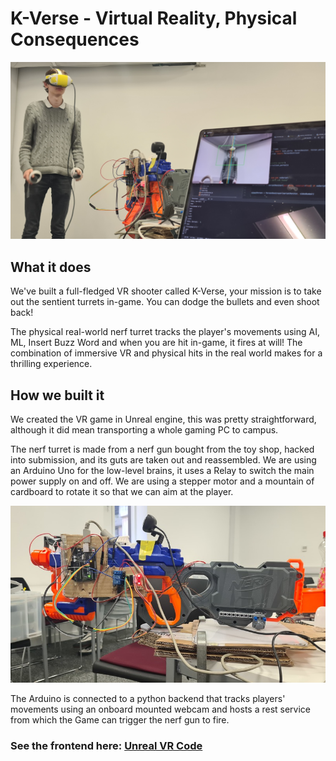 # K-Verse - Virtual Reality, Physical Consequences

![Tracking System](https://github.com/Mallington/Bath-Hack-2022-Backend/blob/master/docs/tracking.jpg)

## What it does

We've built a full-fledged VR shooter called K-Verse, your mission is to take out the sentient turrets in-game. You can dodge the bullets and even shoot back!

The physical real-world nerf turret tracks the player's movements using AI, ML, Insert Buzz Word and when you are hit in-game, it fires at will! The combination of immersive VR and physical hits in the real world makes for a thrilling experience.
## How we built it

We created the VR game in Unreal engine, this was pretty straightforward, although it did mean transporting a whole gaming PC to campus.

The nerf turret is made from a nerf gun bought from the toy shop, hacked into submission, and its guts are taken out and reassembled. We are using an Arduino Uno for the low-level brains, it uses a Relay to switch the main power supply on and off. We are using a stepper motor and a mountain of cardboard to rotate it so that we can aim at the player.

![Nerf turret](https://raw.githubusercontent.com/Mallington/Bath-Hack-2022-Backend/master/docs/nerf-turret.jpg)

The Arduino is connected to a python backend that tracks players' movements using an onboard mounted webcam and hosts a rest service from which the Game can trigger the nerf gun to fire.

### See the frontend here: [Unreal VR Code](https://github.com/LukeHosk/BathHack2022)
